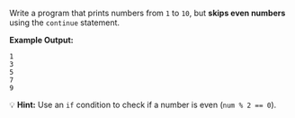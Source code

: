 Write a program that prints numbers from `1` to `10`, but **skips even numbers** using the `continue` statement.  

**Example Output:**  
```
1  
3  
5  
7  
9  
```

💡 **Hint:** Use an `if` condition to check if a number is even (`num % 2 == 0`).  

